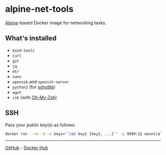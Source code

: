# alpine-net-tools

[Alpine](https://alpinelinux.org/)-based Docker image for networking tasks.

## What's installed

- `bind-tools`
- `curl`
- `git`
- `jq`
- `mtr`
- `nano`
- `openssh` and `openssh-server`
- `python2` (for [sshuttle](https://github.com/sshuttle/sshuttle))
- `wget`
- `zsh` (with [Oh-My-Zsh](https://github.com/ohmyzsh/ohmyzsh))

## SSH

Pass your public key(s) as follows:

```bash
docker run --rm -d -e keys="`cat key1 [key2, ...]`" -p 9999:22 mavnt/alpine-net-tools
```

-----
[GitHub](https://github.com/mavnt/alpine-net-tools) - [Docker Hub](https://hub.docker.com/r/mavnt/alpine-net-tools)
